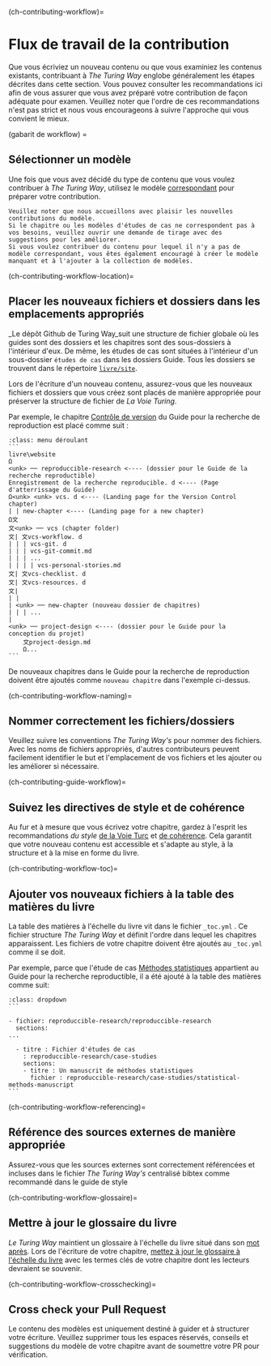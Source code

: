 (ch-contributing-workflow)=
# Flux de travail de la contribution

Que vous écriviez un nouveau contenu ou que vous examiniez les contenus existants, contribuant à _The Turing Way_ englobe généralement les étapes décrites dans cette section. Vous pouvez consulter les recommandations ici afin de vous assurer que vous avez préparé votre contribution de façon adéquate pour examen. Veuillez noter que l'ordre de ces recommandations n'est pas strict et nous vous encourageons à suivre l'approche qui vous convient le mieux.

(gabarit de workflow) =
## Sélectionner un modèle

Une fois que vous avez décidé du type de contenu que vous voulez contribuer à _The Turing Way_, utilisez le modèle [correspondant](https://github.com/alan-turing-institute/the-turing-way/tree/main/book/templates) pour préparer votre contribution.

```{note}
Veuillez noter que nous accueillons avec plaisir les nouvelles contributions du modèle.
Si le chapitre ou les modèles d'études de cas ne correspondent pas à vos besoins, veuillez ouvrir une demande de tirage avec des suggestions pour les améliorer.
Si vous voulez contribuer du contenu pour lequel il n'y a pas de modèle correspondant, vous êtes également encouragé à créer le modèle manquant et à l'ajouter à la collection de modèles.
```

(ch-contributing-workflow-location)=
## Placer les nouveaux fichiers et dossiers dans les emplacements appropriés

_Le dépôt Github de Turing Way_suit une structure de fichier globale où les guides sont des dossiers et les chapitres sont des sous-dossiers à l'intérieur d'eux. De même, les études de cas sont situées à l'intérieur d'un sous-dossier `études de cas` dans les dossiers Guide. Tous les dossiers se trouvent dans le répertoire [`livre/site`](https://github.com/alan-turing-institute/the-turing-way/tree/main/book/website).

Lors de l'écriture d'un nouveau contenu, assurez-vous que les nouveaux fichiers et dossiers que vous créez sont placés de manière appropriée pour préserver la structure de fichier de _La Voie Turing_.

Par exemple, le chapitre [Contrôle de version](https://the-turing-way.netlify.app/reproducible-research/vcs.html) du Guide pour la recherche de reproduction est placé comme suit :

````{admonition} Adding new files and folders
:class: menu déroulant
```
livre\website
Ω
<unk> ── reproduccible-research <---- (dossier pour le Guide de la recherche reproductible)
Enregistrement de la recherche reproducible. d <---- (Page d'atterrissage du Guide)
Ω<unk> <unk> vcs. d <---- (Landing page for the Version Control chapter)
| | new-chapter <---- (Landing page for a new chapter)
Ω文
文<unk> ── vcs (chapter folder)
文| 文vcs-workflow. d
| | | vcs-git. d
| | | vcs-git-commit.md
| | | ...
| | | | vcs-personal-stories.md
文| 文vcs-checklist. d
文| 文vcs-resources. d
文|
| |
| <unk> ── new-chapter (nouveau dossier de chapitres)
| | | ...
|    
<unk> ── project-design <---- (dossier pour le Guide pour la conception du projet)
    文project-design.md
    Ω...
```
````

De nouveaux chapitres dans le Guide pour la recherche de reproduction doivent être ajoutés comme `nouveau chapitre` dans l'exemple ci-dessus.

(ch-contributing-workflow-naming)=
## Nommer correctement les fichiers/dossiers

Veuillez suivre les conventions _The Turing Way's_ pour nommer des fichiers. Avec les noms de fichiers appropriés, d'autres contributeurs peuvent facilement identifier le but et l'emplacement de vos fichiers et les ajouter ou les améliorer si nécessaire.

(ch-contributing-guide-workflow)=
## Suivez les directives de style et de cohérence

Au fur et à mesure que vous écrivez votre chapitre, gardez à l'esprit les recommandations _du style_ [de la Voie Turc](https://the-turing-way.netlify.app/community-handbook/style.html) et [de cohérence](https://the-turing-way.netlify.app/community-handbook/consistency.html). Cela garantit que votre nouveau contenu est accessible et s'adapte au style, à la structure et à la mise en forme du livre.

(ch-contributing-workflow-toc)=
## Ajouter vos nouveaux fichiers à la table des matières du livre

La table des matières à l'échelle du livre vit dans le fichier `_toc.yml` [](https://github.com/alan-turing-institute/the-turing-way/blob/main/book/website/_toc.yml). Ce fichier structure _The Turing Way_ et définit l'ordre dans lequel les chapitres apparaissent. Les fichiers de votre chapitre doivent être ajoutés au `_toc.yml` comme il se doit.

Par exemple, parce que l'étude de cas [Méthodes statistiques](https://the-turing-way.netlify.app/reproducible-research/case-studies/statistical-methods-manuscript.html) appartient au Guide pour la recherche reproductible, il a été ajouté à la table des matières comme suit:

````{admonition} Updating the book-wide table of contents
:class: dropdown
```

- fichier: reproduccible-research/reproduccible-research
  sections:
...

  - titre : Fichier d'études de cas
    : reproduccible-research/case-studies
    sections:
    - titre : Un manuscrit de méthodes statistiques
      fichier : reproduccible-research/case-studies/statistical-methods-manuscript
```

````

(ch-contributing-workflow-referencing)=
## Référence des sources externes de manière appropriée

Assurez-vous que les sources externes sont correctement référencées et incluses dans le fichier _The Turing Way's_ centralisé bibtex comme recommandé dans le guide de style

(ch-contributing-workflow-glossaire)=
## Mettre à jour le glossaire du livre

_Le Turing Way_ maintient un glossaire à l'échelle du livre situé dans son [mot après](https://the-turing-way.netlify.app/afterword/glossary.html). Lors de l'écriture de votre chapitre, [mettez à jour le glossaire à l'échelle du livre](https://the-turing-way.netlify.app/community-handbook/style/style-more-styling.html) avec les termes clés de votre chapitre dont les lecteurs devraient se souvenir.

(ch-contributing-workflow-crosschecking)=
## Cross check your Pull Request

Le contenu des modèles est uniquement destiné à guider et à structurer votre écriture. Veuillez supprimer tous les espaces réservés, conseils et suggestions du modèle de votre chapitre avant de soumettre votre PR pour vérification.
